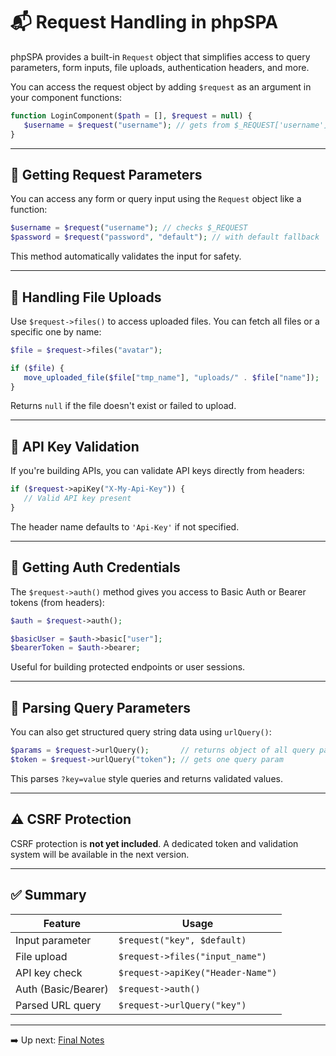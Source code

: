 # 📬 Request Handling in phpSPA

phpSPA provides a built-in `Request` object that simplifies access to query parameters, form inputs, file uploads, authentication headers, and more.

You can access the request object by adding `$request` as an argument in your component functions:

```php
function LoginComponent($path = [], $request = null) {
   $username = $request("username"); // gets from $_REQUEST['username']
}
```

---

## 🔑 Getting Request Parameters

You can access any form or query input using the `Request` object like a function:

```php
$username = $request("username"); // checks $_REQUEST
$password = $request("password", "default"); // with default fallback
```

This method automatically validates the input for safety.

---

## 📂 Handling File Uploads

Use `$request->files()` to access uploaded files. You can fetch all files or a specific one by name:

```php
$file = $request->files("avatar");

if ($file) {
   move_uploaded_file($file["tmp_name"], "uploads/" . $file["name"]);
}
```

Returns `null` if the file doesn't exist or failed to upload.

---

## 🔐 API Key Validation

If you're building APIs, you can validate API keys directly from headers:

```php
if ($request->apiKey("X-My-Api-Key")) {
   // Valid API key present
}
```

The header name defaults to `'Api-Key'` if not specified.

---

## 🧾 Getting Auth Credentials

The `$request->auth()` method gives you access to Basic Auth or Bearer tokens (from headers):

```php
$auth = $request->auth();

$basicUser = $auth->basic["user"];
$bearerToken = $auth->bearer;
```

Useful for building protected endpoints or user sessions.

---

## 🧭 Parsing Query Parameters

You can also get structured query string data using `urlQuery()`:

```php
$params = $request->urlQuery();       // returns object of all query params
$token = $request->urlQuery("token"); // gets one query param
```

This parses `?key=value` style queries and returns validated values.

---

## ⚠️ CSRF Protection

CSRF protection is **not yet included**. A dedicated token and validation system will be available in the next version.

---

## ✅ Summary

| Feature             | Usage                             |
| ------------------- | --------------------------------- |
| Input parameter     | `$request("key", $default)`       |
| File upload         | `$request->files("input_name")`   |
| API key check       | `$request->apiKey("Header-Name")` |
| Auth (Basic/Bearer) | `$request->auth()`                |
| Parsed URL query    | `$request->urlQuery("key")`       |

---

➡️ Up next: [Final Notes](./final-notes.md)
